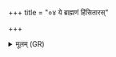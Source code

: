 +++
title = "०४ ये ब्राह्मणं हिंसितारस्"

+++
<details><summary>मूलम् (GR)</summary>

ये ब्राह्मणं हिंसितारस् तपस्विनं  
मनीषिणं ब्रह्मचर्येण श्रान्तम् ।  
अवर्तिमद् भविता राष्ट्रम् एषां  
तमसीव निहितं नानु वेत्ताः ॥
</details>
